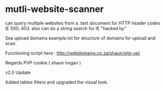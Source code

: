 # mutli-website-scanner
can query multiple websites from a .text document for HTTP header codes IE 500, 403. also can do a  string search for IE "hacked by"

See upload domains example.txt for structure of domains for upload and scan.

Functioning script here : http://webdomains.co.za/shaun/site-up/

Regards
PVP cookie ( shaun hogan )

v2.0 Update

Added tables filters and upgraded the visual look.
